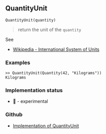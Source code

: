 ## QuantityUnit

```
QuantityUnit(quantity)
```

> return the unit of the `quantity`

See 
* [Wikipedia - International System of Units](https://en.wikipedia.org/wiki/International_System_of_Units)

### Examples
 
```
>> QuantityUnit(Quantity(42, "Kilograms")) 
Kilograms
```






### Implementation status

* &#x1F9EA; - experimental

### Github

* [Implementation of QuantityUnit](https://github.com/axkr/symja_android_library/blob/master/symja_android_library/matheclipse-core/src/main/java/org/matheclipse/core/builtin/QuantityFunctions.java#L434) 
